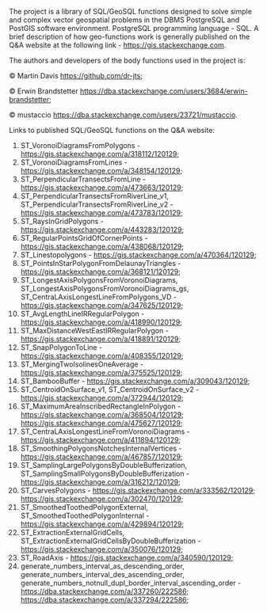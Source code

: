 The project is a library of SQL/GeoSQL functions designed to solve simple and complex vector geospatial problems in the DBMS PostgreSQL and PostGIS software environment.
PostgreSQL programming language - SQL. 
A brief description of how geo-functions work is generally published on the Q&A website at the following link - https://gis.stackexchange.com. 

The authors and developers of the body functions used in the project is:

© Martin Davis https://github.com/dr-jts;

© Erwin Brandstetter https://dba.stackexchange.com/users/3684/erwin-brandstetter;

© mustaccio https://dba.stackexchange.com/users/23721/mustaccio.

Links to published SQL/GeoSQL functions on the Q&A website:
1) ST_VoronoiDiagramsFromPolygons - https://gis.stackexchange.com/a/318112/120129;
2) ST_VoronoiDiagramsFromLines - https://gis.stackexchange.com/a/348154/120129;
3) ST_PerpendicularTransectsFromLine - https://gis.stackexchange.com/a/473663/120129;
4) ST_PerpendicularTransectsFromRiverLine_v1, ST_PerpendicularTransectsFromRiverLine_v2 - https://gis.stackexchange.com/a/473783/120129;
5) ST_RaysInGridPolygons - https://gis.stackexchange.com/a/443283/120129;
6) ST_RegularPointsGridOfCornerPoints - https://gis.stackexchange.com/a/438068/120129;
7) ST_Linestopolygons - https://gis.stackexchange.com/a/470364/120129;
8) ST_PointsInStarPolygonFromDelaunayTriangles - https://gis.stackexchange.com/a/368121/120129;
9) ST_LongestAxisPolygonsFromVoronoiDiagrams, ST_LongestAxisPolygonsFromVoronoiDiagrams_gs, ST_CentraLAxisLongestLineFromPolygons_VD - https://gis.stackexchange.com/a/347625/120129;
10) ST_AvgLengthLineIRRegularPolygon - https://gis.stackexchange.com/a/418990/120129;
11) ST_MaxDistanceWestEastIRRegularPolygon - https://gis.stackexchange.com/a/418891/120129;
12) ST_SnapPolygonToLine - https://gis.stackexchange.com/a/408355/120129;
13) ST_MergingTwoIsolinesOneAverage - https://gis.stackexchange.com/a/375525/120129;
14) ST_BambooBuffer - https://gis.stackexchange.com/a/309043/120129;
15) ST_CentroidOnSurface_v1,  ST_CentroidOnSurface_v2 - https://gis.stackexchange.com/a/372944/120129;
16) ST_MaximumAreaInscribedRectangleInPolygon - https://gis.stackexchange.com/a/368504/120129; https://gis.stackexchange.com/a/475627/120129;
17) ST_CentraLAxisLongestLineFromVoronoiDiagrams - https://gis.stackexchange.com/a/411894/120129;
18) ST_SmoothingPolygonsNotchesInternalVertices - https://gis.stackexchange.com/a/467857/120129;
19) ST_SamplingLargePolygonsByDoubleBufferization, ST_SamplingSmallPolygonsByDoubleBufferization - https://gis.stackexchange.com/a/316212/120129;
20) ST_CarvesPolygons - https://gis.stackexchange.com/a/333562/120129; https://gis.stackexchange.com/a/302470/120129;
21) ST_SmoothedToothedPolygonExternal, ST_SmoothedToothedPolygonInternal - https://gis.stackexchange.com/a/429894/120129;
22) ST_ExtractionExternalGridCells, ST_ExtractionExternalGridCellsByDoubleBufferization  - https://gis.stackexchange.com/a/350076/120129;
23) ST_RoadAxis - https://gis.stackexchange.com/a/340590/120129;
24) generate_numbers_interval_as_descending_order, generate_numbers_interval_des_ascending_order, generate_numbers_notnull_dupl_border_interval_ascending_order - https://dba.stackexchange.com/a/337260/222586; https://dba.stackexchange.com/a/337294/222586;
